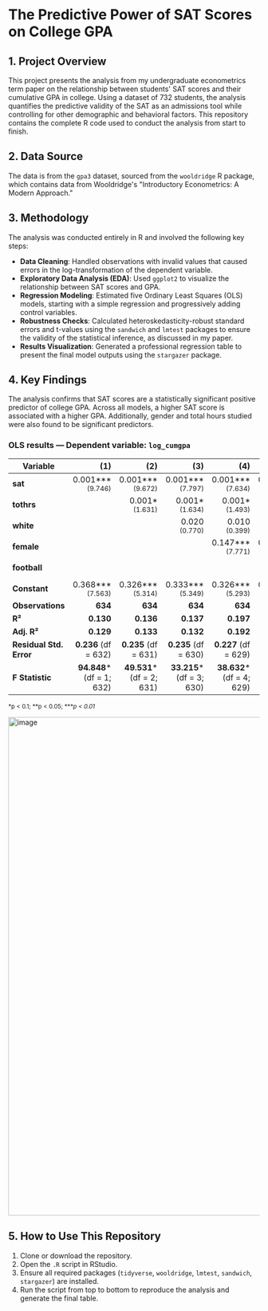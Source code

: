 # The Predictive Power of SAT Scores on College GPA

## 1. Project Overview

This project presents the analysis from my undergraduate econometrics term paper on the relationship between students' SAT scores and their cumulative GPA in college. Using a dataset of 732 students, the analysis quantifies the predictive validity of the SAT as an admissions tool while controlling for other demographic and behavioral factors. This repository contains the complete R code used to conduct the analysis from start to finish.

## 2. Data Source

The data is from the `gpa3` dataset, sourced from the `wooldridge` R package, which contains data from Wooldridge's "Introductory Econometrics: A Modern Approach."

## 3. Methodology

The analysis was conducted entirely in R and involved the following key steps:
* **Data Cleaning**: Handled observations with invalid values that caused errors in the log-transformation of the dependent variable.
* **Exploratory Data Analysis (EDA)**: Used `ggplot2` to visualize the relationship between SAT scores and GPA.
* **Regression Modeling**: Estimated five Ordinary Least Squares (OLS) models, starting with a simple regression and progressively adding control variables.
* **Robustness Checks**: Calculated heteroskedasticity-robust standard errors and t-values using the `sandwich` and `lmtest` packages to ensure the validity of the statistical inference, as discussed in my paper.
* **Results Visualization**: Generated a professional regression table to present the final model outputs using the `stargazer` package.

## 4. Key Findings

The analysis confirms that SAT scores are a statistically significant positive predictor of college GPA. Across all models, a higher SAT score is associated with a higher GPA. Additionally, gender and total hours studied were also found to be significant predictors.

### OLS results — Dependent variable: `log_cumgpa`

| Variable | (1) | (2) | (3) | (4) | (5) |
|---|---:|---:|---:|---:|---:|
| **sat** | 0.001***<br><sub>(9.746)</sub> | 0.001***<br><sub>(9.672)</sub> | 0.001***<br><sub>(7.797)</sub> | 0.001***<br><sub>(7.634)</sub> | 0.001***<br><sub>(7.848)</sub> |
| **tothrs** |  | 0.001*<br><sub>(1.631)</sub> | 0.001*<br><sub>(1.634)</sub> | 0.001*<br><sub>(1.493)</sub> | 0.001*<br><sub>(1.489)</sub> |
| **white** |  |  | 0.020<br><sub>(0.770)</sub> | 0.010<br><sub>(0.399)</sub> | 0.020<br><sub>(0.758)</sub> |
| **female** |  |  |  | 0.147***<br><sub>(7.771)</sub> | 0.164***<br><sub>(7.933)</sub> |
| **football** |  |  |  |  | 0.042*<br><sub>(1.689)</sub> |
| **Constant** | 0.368***<br><sub>(7.563)</sub> | 0.326***<br><sub>(5.314)</sub> | 0.333***<br><sub>(5.349)</sub> | 0.326***<br><sub>(5.293)</sub> | 0.285***<br><sub>(4.358)</sub> |
| **Observations** | **634** | **634** | **634** | **634** | **634** |
| **R²** | **0.130** | **0.136** | **0.137** | **0.197** | **0.202** |
| **Adj. R²** | **0.129** | **0.133** | **0.132** | **0.192** | **0.195** |
| **Residual Std. Error** | **0.236** (df = 632) | **0.235** (df = 631) | **0.235** (df = 630) | **0.227** (df = 629) | **0.226** (df = 628) |
| **F Statistic** | **94.848*** (df = 1; 632) | **49.531*** (df = 2; 631) | **33.215*** (df = 3; 630) | **38.632*** (df = 4; 629) | **31.757*** (df = 5; 628) |

<sub>*p &lt; 0.1; **p &lt; 0.05; ****p &lt; 0.01*</sub>

<img width="1612" height="997" alt="image" src="https://github.com/user-attachments/assets/18a4e7b8-47a8-4878-865e-3b59e7e571bf" />


## 5. How to Use This Repository

1.  Clone or download the repository.
2.  Open the `.R` script in RStudio.
3.  Ensure all required packages (`tidyverse`, `wooldridge`, `lmtest`, `sandwich`, `stargazer`) are installed.
4.  Run the script from top to bottom to reproduce the analysis and generate the final table.
